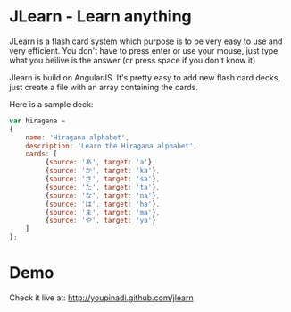 JLearn - Learn anything
======

JLearn is a flash card system which purpose is to be very easy to use and very efficient.
You don't have to press enter or use your mouse, just type what you beilive is the answer (or press space if you don't know it)


Jlearn is build on AngularJS.
It's pretty easy to add new flash card decks, just create a file with an array containing the cards.

Here is a sample deck:

```javascript
var hiragana =
{
    name: 'Hiragana alphabet',
    description: 'Learn the Hiragana alphabet',
    cards: [
         {source: 'あ', target: 'a'},
         {source: 'か', target: 'ka'},
         {source: 'さ', target: 'sa'},
         {source: 'た', target: 'ta'},
         {source: 'な', target: 'na'},
         {source: 'は', target: 'ha'},
         {source: 'ま', target: 'ma'},
         {source: 'や', target: 'ya'}
    ]
};
```

Demo
======
Check it live at: http://youpinadi.github.com/jlearn
